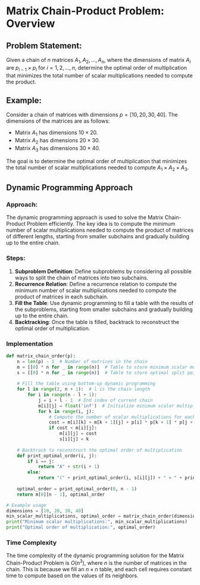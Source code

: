 # Matrix Chain-Product Problem: Overview

## Problem Statement:
Given a chain of $n$ matrices $A_1, A_2, \ldots, A_n$, where the dimensions of matrix $A_i$ are $p_{i-1} \times p_i$ for $i = 1, 2, \ldots, n$, determine the optimal order of multiplication that minimizes the total number of scalar multiplications needed to compute the product.

## Example:
Consider a chain of matrices with dimensions $p = [10, 20, 30, 40]$. The dimensions of the matrices are as follows:
- Matrix $A_1$ has dimensions $10 \times 20$.
- Matrix $A_2$ has dimensions $20 \times 30$.
- Matrix $A_3$ has dimensions $30 \times 40$.

The goal is to determine the optimal order of multiplication that minimizes the total number of scalar multiplications needed to compute $A_1 \times A_2 \times A_3$.

## Dynamic Programming Approach

### Approach:
The dynamic programming approach is used to solve the Matrix Chain-Product Problem efficiently. The key idea is to compute the minimum number of scalar multiplications needed to compute the product of matrices of different lengths, starting from smaller subchains and gradually building up to the entire chain.

### Steps:
1. **Subproblem Definition**: Define subproblems by considering all possible ways to split the chain of matrices into two subchains.
2. **Recurrence Relation**: Define a recurrence relation to compute the minimum number of scalar multiplications needed to compute the product of matrices in each subchain.
3. **Fill the Table**: Use dynamic programming to fill a table with the results of the subproblems, starting from smaller subchains and gradually building up to the entire chain.
4. **Backtracking**: Once the table is filled, backtrack to reconstruct the optimal order of multiplication.

### Implementation
```python
def matrix_chain_order(p):
    n = len(p) - 1  # Number of matrices in the chain
    m = [[0] * n for _ in range(n)]  # Table to store minimum scalar multiplications
    s = [[0] * n for _ in range(n)]  # Table to store optimal split points
    
    # Fill the table using bottom-up dynamic programming
    for l in range(2, n + 1):  # l is the chain length
        for i in range(n - l + 1):
            j = i + l - 1  # End index of current chain
            m[i][j] = float('inf')  # Initialize minimum scalar multiplications to infinity
            for k in range(i, j):
                # Compute the number of scalar multiplications for each split point
                cost = m[i][k] + m[k + 1][j] + p[i] * p[k + 1] * p[j + 1]
                if cost < m[i][j]:
                    m[i][j] = cost
                    s[i][j] = k
    
    # Backtrack to reconstruct the optimal order of multiplication
    def print_optimal_order(i, j):
        if i == j:
            return "A" + str(i + 1)
        else:
            return "(" + print_optimal_order(i, s[i][j]) + " × " + print_optimal_order(s[i][j] + 1, j) + ")"
    
    optimal_order = print_optimal_order(0, n - 1)
    return m[0][n - 1], optimal_order

# Example usage
dimensions = [10, 20, 30, 40]
min_scalar_multiplications, optimal_order = matrix_chain_order(dimensions)
print("Minimum scalar multiplications:", min_scalar_multiplications)
print("Optimal order of multiplication:", optimal_order)
```

### Time Complexity
The time complexity of the dynamic programming solution for the Matrix Chain-Product Problem is $O(n^3)$, where $n$ is the number of matrices in the chain. This is because we fill an $n \times n$ table, and each cell requires constant time to compute based on the values of its neighbors.